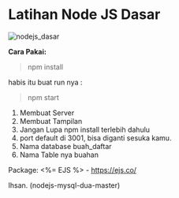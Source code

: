 # Latihan Node JS Dasar
![nodejs_dasar](https://user-images.githubusercontent.com/127992374/236553190-025127a0-43b4-4255-92fe-87aa4c790e4a.png)

**Cara Pakai:**
> npm install

habis itu buat run nya :
> npm start

1. Membuat Server
2. Membuat Tampilan
3. Jangan Lupa npm install terlebih dahulu
4. port default di 3001, bisa diganti sesuka kamu.
5. Nama database buah_daftar
6. Nama Table nya buahan

Package:
<%= EJS %> - https://ejs.co/

Ihsan. (nodejs-mysql-dua-master)
